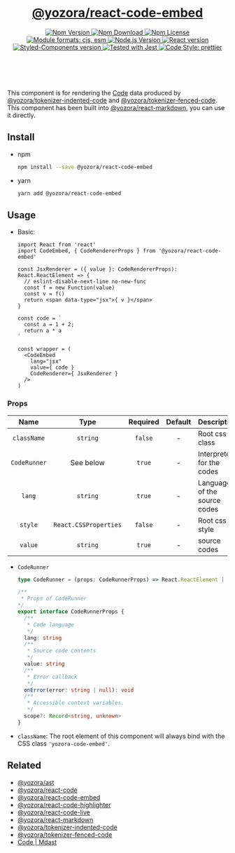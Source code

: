<header>
  <h1 align="center">
    <a href="https://github.com/guanghechen/yozora-react/tree/main/packages/code-embed#readme">@yozora/react-code-embed</a>
  </h1>
  <div align="center">
    <a href="https://www.npmjs.com/package/@yozora/react-code-embed">
      <img
        alt="Npm Version"
        src="https://img.shields.io/npm/v/@yozora/react-code-embed.svg"
      />
    </a>
    <a href="https://www.npmjs.com/package/@yozora/react-code-embed">
      <img
        alt="Npm Download"
        src="https://img.shields.io/npm/dm/@yozora/react-code-embed.svg"
      />
    </a>
    <a href="https://www.npmjs.com/package/@yozora/react-code-embed">
      <img
        alt="Npm License"
        src="https://img.shields.io/npm/l/@yozora/react-code-embed.svg"
      />
    </a>
    <a href="#install">
      <img
        alt="Module formats: cjs, esm"
        src="https://img.shields.io/badge/module_formats-cjs%2C%20esm-green.svg"
      />
    </a>
    <a href="https://github.com/nodejs/node">
      <img
        alt="Node.js Version"
        src="https://img.shields.io/node/v/@yozora/react-code-embed"
      />
    </a>
    <a href="https://github.com/facebook/react">
      <img
        alt="React version"
        src="https://img.shields.io/npm/dependency-version/@yozora/react-code-embed/peer/react"
      />
    </a>
    <a href="https://github.com/styled-components/styled-components">
      <img
        alt="Styled-Components version"
        src="https://img.shields.io/npm/dependency-version/@yozora/react-code-embed/peer/styled-components"
      />
    </a>
    <a href="https://github.com/facebook/jest">
      <img
        alt="Tested with Jest"
        src="https://img.shields.io/badge/tested_with-jest-9c465e.svg"
      />
    </a>
    <a href="https://github.com/prettier/prettier">
      <img
        alt="Code Style: prettier"
        src="https://img.shields.io/badge/code_style-prettier-ff69b4.svg?style=flat-square"
      />
    </a>
  </div>
</header>
<br/>

This component is for rendering the [Code][@yozora/ast] data produced by
[@yozora/tokenizer-indented-code][] and [@yozora/tokenizer-fenced-code].\
This component has been built into [@yozora/react-markdown][], you can use it directly.

## Install

* npm

  ```bash
  npm install --save @yozora/react-code-embed
  ```

* yarn

  ```bash
  yarn add @yozora/react-code-embed
  ```

## Usage

* Basic:

  ```tsx
  import React from 'react'
  import CodeEmbed, { CodeRendererProps } from '@yozora/react-code-embed'

  const JsxRenderer = ({ value }: CodeRendererProps): React.ReactElement => {
    // eslint-disable-next-line no-new-func
    const f = new Function(value)
    const v = f()
    return <span data-type="jsx">{ v }</span>
  }

  const code = `
    const a = 1 + 2;
    return a * a
  `

  const wrapper = (
    <CodeEmbed
      lang="jsx"
      value={ code }
      CodeRenderer={ JsxRenderer }
    />
  )
  ```

### Props

Name          | Type                  | Required  | Default | Description
:------------:|:---------------------:|:---------:|:-------:|:-------------
`className`   | `string`              | `false`   | -       | Root css class
`CodeRunner`  | See below             | `true`    | -       | Interpreter for the codes
`lang`        | `string`              | `true`    | -       | Language of the source codes
`style`       | `React.CSSProperties` | `false`   | -       | Root css style
`value`       | `string`              | `true`    | -       | source codes

* `CodeRunner`

  ```typescript
  type CodeRunner = (props: CodeRunnerProps) => React.ReactElement | null

  /**
   * Props of CodeRunner
  */
  export interface CodeRunnerProps {
    /**
     * Code language
     */
    lang: string
    /**
     * Source code contents
     */
    value: string
    /**
     * Error callback
     */
    onError(error: string | null): void
    /**
     * Accessible context variables.
     */
    scope?: Record<string, unknown>
  }
  ```

* `className`: The root element of this component will always bind with the
  CSS class `'yozora-code-embed'`.


## Related

* [@yozora/ast][]
* [@yozora/react-code][]
* [@yozora/react-code-embed][]
* [@yozora/react-code-highlighter][]
* [@yozora/react-code-live][]
* [@yozora/react-markdown][]
* [@yozora/tokenizer-indented-code][]
* [@yozora/tokenizer-fenced-code][]
* [Code | Mdast][mdast]


[@yozora/ast]: https://www.npmjs.com/package/@yozora/ast#code
[@yozora/react-code]: https://www.npmjs.com/package/@yozora/react-code
[@yozora/react-code-embed]: https://www.npmjs.com/package/@yozora/react-code-embed
[@yozora/react-code-highlighter]: https://www.npmjs.com/package/@yozora/react-code-highlighter
[@yozora/react-code-live]: https://www.npmjs.com/package/@yozora/react-code-live
[@yozora/react-markdown]: https://www.npmjs.com/package/@yozora/react-markdown
[@yozora/tokenizer-indented-code]: https://www.npmjs.com/package/@yozora/tokenizer-indented-code
[@yozora/tokenizer-fenced-code]: https://www.npmjs.com/package/@yozora/tokenizer-fenced-code
[mdast]: https://github.com/syntax-tree/mdast#code